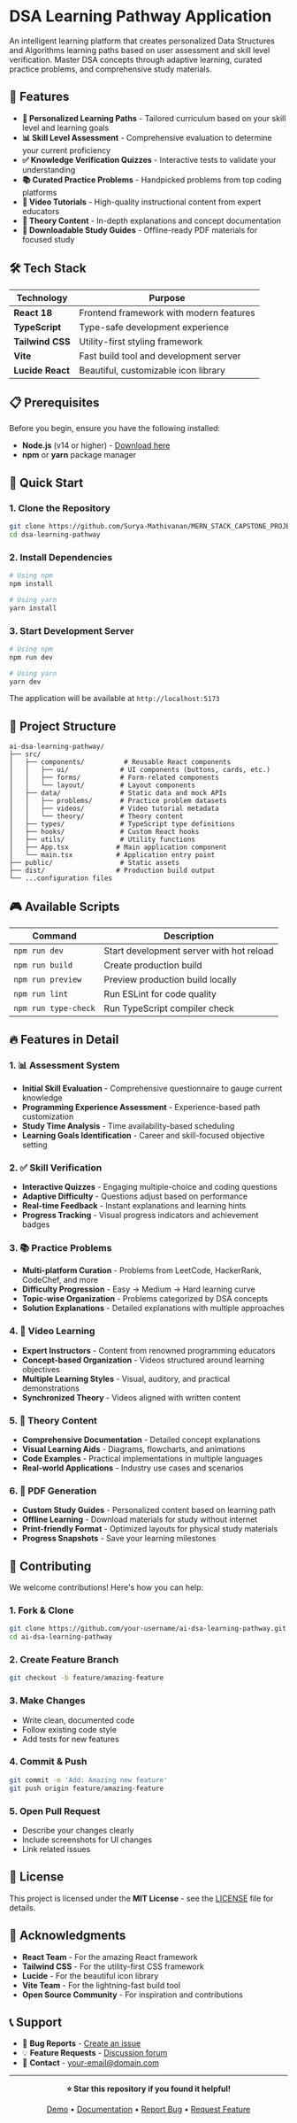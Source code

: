 # DSA Learning Pathway Application

An intelligent learning platform that creates personalized Data Structures and Algorithms learning paths based on user assessment and skill level verification. Master DSA concepts through adaptive learning, curated practice problems, and comprehensive study materials.

## 🚀 Features

- **🎯 Personalized Learning Paths** - Tailored curriculum based on your skill level and learning goals
- **📊 Skill Level Assessment** - Comprehensive evaluation to determine your current proficiency
- **✅ Knowledge Verification Quizzes** - Interactive tests to validate your understanding
- **📚 Curated Practice Problems** - Handpicked problems from top coding platforms
- **🎥 Video Tutorials** - High-quality instructional content from expert educators
- **📖 Theory Content** - In-depth explanations and concept documentation
- **📄 Downloadable Study Guides** - Offline-ready PDF materials for focused study

## 🛠️ Tech Stack

| Technology | Purpose |
|------------|---------|
| **React 18** | Frontend framework with modern features |
| **TypeScript** | Type-safe development experience |
| **Tailwind CSS** | Utility-first styling framework |
| **Vite** | Fast build tool and development server |
| **Lucide React** | Beautiful, customizable icon library |

## 📋 Prerequisites

Before you begin, ensure you have the following installed:

- **Node.js** (v14 or higher) - [Download here](https://nodejs.org/)
- **npm** or **yarn** package manager

## 🚀 Quick Start

### 1. Clone the Repository
```bash
git clone https://github.com/Surya-Mathivanan/MERN_STACK_CAPSTONE_PROJECT
cd dsa-learning-pathway
```

### 2. Install Dependencies
```bash
# Using npm
npm install

# Using yarn
yarn install
```

### 3. Start Development Server
```bash
# Using npm
npm run dev

# Using yarn
yarn dev
```

The application will be available at `http://localhost:5173`

## 📁 Project Structure

```
ai-dsa-learning-pathway/
├── src/
│   ├── components/          # Reusable React components
│   │   ├── ui/             # UI components (buttons, cards, etc.)
│   │   ├── forms/          # Form-related components
│   │   └── layout/         # Layout components
│   ├── data/               # Static data and mock APIs
│   │   ├── problems/       # Practice problem datasets
│   │   ├── videos/         # Video tutorial metadata
│   │   └── theory/         # Theory content
│   ├── types/              # TypeScript type definitions
│   ├── hooks/              # Custom React hooks
│   ├── utils/              # Utility functions
│   ├── App.tsx            # Main application component
│   └── main.tsx           # Application entry point
├── public/                 # Static assets
├── dist/                  # Production build output
└── ...configuration files
```

## 🎮 Available Scripts

| Command | Description |
|---------|-------------|
| `npm run dev` | Start development server with hot reload |
| `npm run build` | Create production build |
| `npm run preview` | Preview production build locally |
| `npm run lint` | Run ESLint for code quality |
| `npm run type-check` | Run TypeScript compiler check |

## 🔥 Features in Detail

### 1. 📊 Assessment System
- **Initial Skill Evaluation** - Comprehensive questionnaire to gauge current knowledge
- **Programming Experience Assessment** - Experience-based path customization
- **Study Time Analysis** - Time availability-based scheduling
- **Learning Goals Identification** - Career and skill-focused objective setting

### 2. ✅ Skill Verification
- **Interactive Quizzes** - Engaging multiple-choice and coding questions
- **Adaptive Difficulty** - Questions adjust based on performance
- **Real-time Feedback** - Instant explanations and learning hints
- **Progress Tracking** - Visual progress indicators and achievement badges

### 3. 📚 Practice Problems
- **Multi-platform Curation** - Problems from LeetCode, HackerRank, CodeChef, and more
- **Difficulty Progression** - Easy → Medium → Hard learning curve
- **Topic-wise Organization** - Problems categorized by DSA concepts
- **Solution Explanations** - Detailed explanations with multiple approaches

### 4. 🎥 Video Learning
- **Expert Instructors** - Content from renowned programming educators
- **Concept-based Organization** - Videos structured around learning objectives
- **Multiple Learning Styles** - Visual, auditory, and practical demonstrations
- **Synchronized Theory** - Videos aligned with written content

### 5. 📖 Theory Content
- **Comprehensive Documentation** - Detailed concept explanations
- **Visual Learning Aids** - Diagrams, flowcharts, and animations
- **Code Examples** - Practical implementations in multiple languages
- **Real-world Applications** - Industry use cases and scenarios

### 6. 📄 PDF Generation
- **Custom Study Guides** - Personalized content based on learning path
- **Offline Learning** - Download materials for study without internet
- **Print-friendly Format** - Optimized layouts for physical study materials
- **Progress Snapshots** - Save your learning milestones

## 🤝 Contributing

We welcome contributions! Here's how you can help:

### 1. Fork & Clone
```bash
git clone https://github.com/your-username/ai-dsa-learning-pathway.git
cd ai-dsa-learning-pathway
```

### 2. Create Feature Branch
```bash
git checkout -b feature/amazing-feature
```

### 3. Make Changes
- Write clean, documented code
- Follow existing code style
- Add tests for new features

### 4. Commit & Push
```bash
git commit -m 'Add: Amazing new feature'
git push origin feature/amazing-feature
```

### 5. Open Pull Request
- Describe your changes clearly
- Include screenshots for UI changes
- Link related issues

## 📝 License

This project is licensed under the **MIT License** - see the [LICENSE](LICENSE) file for details.

## 🙏 Acknowledgments

- **React Team** - For the amazing React framework
- **Tailwind CSS** - For the utility-first CSS framework
- **Lucide** - For the beautiful icon library
- **Vite Team** - For the lightning-fast build tool
- **Open Source Community** - For inspiration and contributions

## 📞 Support

- 🐛 **Bug Reports** - [Create an issue](https://github.com/your-username/ai-dsa-learning-pathway/issues)
- 💡 **Feature Requests** - [Discussion forum](https://github.com/your-username/ai-dsa-learning-pathway/discussions)
- 📧 **Contact** - your-email@domain.com

---

<div align="center">

**⭐ Star this repository if you found it helpful!**

[Demo](https://your-demo-link.com) • [Documentation](https://your-docs-link.com) • [Report Bug](https://github.com/your-username/ai-dsa-learning-pathway/issues) • [Request Feature](https://github.com/your-username/ai-dsa-learning-pathway/issues)

</div>